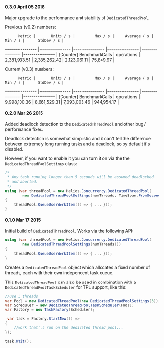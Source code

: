#### 0.3.0 April 05 2016
Major upgrade to the performance and stability of `DedicatedThreadPool`.

Previous (v0.2) numbers:

          Metric |       Units / s |         Max / s |     Average / s |         Min / s |      StdDev / s |
---------------- |---------------- |---------------- |---------------- |---------------- |---------------- |
[Counter] BenchmarkCalls |      operations |    2,381,933.51 |    2,335,262.42 |    2,123,061.11 |       75,849.97 |

Current (v0.3) numbers:

          Metric |       Units / s |         Max / s |     Average / s |         Min / s |      StdDev / s |
---------------- |---------------- |---------------- |---------------- |---------------- |---------------- |
[Counter] BenchmarkCalls |      operations |    9,998,100.36 |    8,661,529.31 |    7,093,003.46 |      944,954.17 |


#### 0.2.0 Mar 26 2015
Added deadlock detection to the `DedicatedThreadPool` and other bug / performance fixes.

Deadlock detection is somewhat simplistic and it can't tell the difference between extremely long running tasks and a deadlock, so by default it's disabled.

However, if you want to enable it you can turn it on via the the `DedicatedThreadPoolSettings` class:

```csharp
/*
 * Any task running longer than 5 seconds will be assumed deadlocked
 * and aborted.
 */
using (var threadPool = new Helios.Concurrency.DedicatedThreadPool(
        new DedicatedThreadPoolSettings(numThreads, TimeSpan.FromSeconds(5))))
{
    threadPool.QueueUserWorkItem(() => { ... }));
}
```

#### 0.1.0 Mar 17 2015
Initial build of `DedicatedThreadPool`. Works via the following API:

```csharp
using (var threadPool = new Helios.Concurrency.DedicatedThreadPool(
        new DedicatedThreadPoolSettings(numThreads)))
{
    threadPool.QueueUserWorkItem(() => { ... }));
}
```

Creates a `DedicatedThreadPool` object which allocates a fixed number of threads, each with their own independent task queue.

This `DedicatedThreadPool` can also be used in combination with a `DedicatedThreadPoolTaskScheduler` for TPL support, like this:

```csharp
//use 3 threads
var Pool = new DedicatedThreadPool(new DedicatedThreadPoolSettings(3));
var Scheduler = new DedicatedThreadPoolTaskScheduler(Pool);
var Factory = new TaskFactory(Scheduler);

 var task = Factory.StartNew(() =>
{
    //work that'll run on the dedicated thread pool...
});

task.Wait();
```